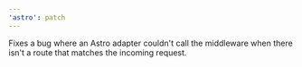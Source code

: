 ```yaml
---
'astro': patch
---
```


Fixes a bug where an Astro adapter couldn't call the middleware when there isn't a route that matches the incoming request.
